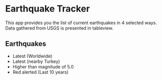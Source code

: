 # Earthquake Tracker

This app provides you the list of current earthquakes in 4 selected ways. Data gathered from USGS is presented in tableview.

## Earthquakes
* Latest (Worldwide)
* Latest (nearby Turkey)
* Higher than magnitude of 5.0
* Red alerted (Last 10 years)

